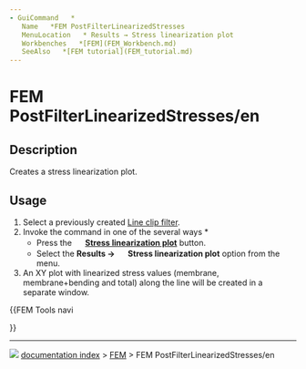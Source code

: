 ```yaml
---
- GuiCommand   *
   Name   *FEM PostFilterLinearizedStresses
   MenuLocation   * Results → Stress linearization plot
   Workbenches   *[FEM](FEM_Workbench.md)
   SeeAlso   *[FEM tutorial](FEM_tutorial.md)
---
```


# FEM PostFilterLinearizedStresses/en

## Description

Creates a stress linearization plot.

## Usage

1.  Select a previously created [Line clip filter](FEM_PostFilterDataAlongLine.md).
2.  Invoke the command in one of the several ways   *
    -   Press the **<img src="images/FEM_PostFilterLinearizedStresses.svg" width=16px> [Stress linearization plot](FEM_PostFilterLinearizedStresses.md)** button.
    -   Select the **Results → <img src="images/FEM_PostFilterLinearizedStresses.svg" width=16px> Stress linearization plot** option from the menu.
3.  An XY plot with linearized stress values (membrane, membrane+bending and total) along the line will be created in a separate window.





{{FEM Tools navi

}}



---
![](images/Right_arrow.png) [documentation index](../README.md) > [FEM](Category_FEM.md) > FEM PostFilterLinearizedStresses/en
